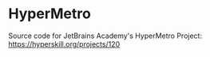 # HyperMetro
Source code for JetBrains Academy's HyperMetro Project: https://hyperskill.org/projects/120 
